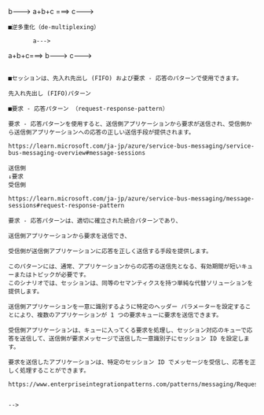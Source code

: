 <!--

Service Bus FIFO
■セッション

Service Bus キューまたはサブスクリプションでのメッセージ処理において FIFO 処理を保証するには、セッションを使用します。


■Service Bus 価格レベル

Service Bus の Basic レベルはセッションをサポートしていません。 Standard レベルと Premium レベルはセッションをサポートしています。 これらのレベルの違いについては、「Service Bus の価格」を参照してください。

■メッセージにセッションIDを設定する

セッションに固有のアプリケーション定義の識別子にセッション ID のプロパティを設定することで、どのセンダーでも、メッセージをトピックまたはキューに送信するときにセッションを作成できます。 AMQP 1.0 プロトコル レベルでは、この値は group-id プロパティに相当します。

var message = new Message(Encoding.UTF8.GetBytes("Hello, Service Bus!"));
message.SessionId = "mySession";
await sender.SendAsync(message);

■セッション内のメッセージの順番

通常、アプリケーションでは関連するメッセージの開始および終了は明確に認識されます。 Service Bus では、特定の規則は設定されていません。 たとえば、アプリケーションでは、最初のメッセージの Label プロパティを start に、中間メッセージの場合であれば content に、最後のメッセージであれば end に設定できます。 

コンテンツ メッセージの相対位置は、現在のメッセージの SequenceNumber と start メッセージの SequenceNumber との差分として計算できます。

■セッションの有効化

キューまたはサブスクリプションでセッションが有効になっている場合、クライアント アプリケーションでは通常のメッセージを送受信 "できなくなります"。 すべてのメッセージは、(セッション ID を設定して) セッションの一部として送信し、セッションを受信することで受信する必要があります。

■セッションの有効期限はない（無期限）

セッション対応のキューまたはサブスクリプションでは、セッション ID を持つメッセージが 1 つ以上ある場合にセッションが生成されます。 1 度生成されたセッションの有効期限や存続期間、および API は定義されていません。 理論上は、メッセージを今日のセッションで受信して、次のメッセージを 1 年後に受信したとしても、セッション ID が一致する限り、Service Bus の観点からすると同じセッションになります。

■多重化（multiplexing）

高速あるいは広帯域のデータ伝送路で多くのより低速なデータを同時に送ること. これにより,伝送路を有効利用しコストを大幅に下げることができる

多重化（たじゅうか、英: multiplexing, muxing）とは電気通信およびコンピュータネットワークにおいて、複数のアナログ信号またはデジタルデータストリームをまとめ、一つの共有された伝送路で送ることである。多重通信、多重伝送とも言う。高価・貴重な資源を共有することを目的としている。例えば電気通信において、無線LANのアクセスポイントは、複数の端末が同時に接続し、1つの伝送路を共有して利用することができる。

```
a--->
b--->    a+b+c ===>
c--->
```
■逆多重化（de-multiplexing）

```
           a--->
a+b+c===>  b--->
           c--->
```

■セッションは、先入れ先出し (FIFO) および要求 - 応答のパターンで使用できます。

先入れ先出し (FIFO)パターン

■要求 - 応答パターン （request-response-pattern）

要求 - 応答パターンを使用すると、送信側アプリケーションから要求が送信され、受信側から送信側アプリケーションへの応答の正しい送信手段が提供されます。

https://learn.microsoft.com/ja-jp/azure/service-bus-messaging/service-bus-messaging-overview#message-sessions

送信側
↓要求
受信側

https://learn.microsoft.com/ja-jp/azure/service-bus-messaging/message-sessions#request-response-pattern

要求 - 応答パターンは、適切に確立された統合パターンであり、

送信側アプリケーションから要求を送信でき、

受信側が送信側アプリケーションに応答を正しく送信する手段を提供します。 

このパターンには、通常、アプリケーションからの応答の送信先となる、有効期間が短いキューまたはトピックが必要です。 
このシナリオでは、セッションは、同等のセマンティクスを持つ単純な代替ソリューションを提供します。

送信側アプリケーションを一意に識別するように特定のヘッダー パラメーターを設定することにより、複数のアプリケーションが 1 つの要求キューに要求を送信できます。 

受信側アプリケーションは、キューに入ってくる要求を処理し、セッション対応のキューで応答を送信して、送信側が要求メッセージで送信した一意識別子にセッション ID を設定します。 

要求を送信したアプリケーションは、特定のセッション ID でメッセージを受信し、応答を正しく処理することができます。

https://www.enterpriseintegrationpatterns.com/patterns/messaging/RequestReply.html


-->